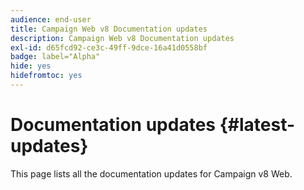 ```yaml
---
audience: end-user
title: Campaign Web v8 Documentation updates
description: Campaign Web v8 Documentation updates
exl-id: d65fcd92-ce3c-49ff-9dce-16a41d0558bf
badge: label="Alpha" 
hide: yes
hidefromtoc: yes
---
```

# Documentation updates {#latest-updates}

This page lists all the documentation updates for Campaign v8 Web.
